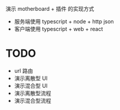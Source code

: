 演示 motherboard + 插件 的实现方式

* 服务端使用 typescript + node + http json
* 客户端使用 typescript + web + react

# TODO

* url 路由
* 演示离散型 UI
* 演示混合型 UI
* 演示离散型流程
* 演示混合型流程